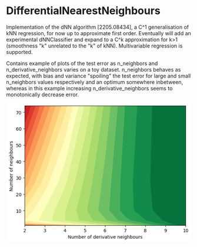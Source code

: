 # DifferentialNearestNeighbours
Implementation of the dNN algorithm [2205.08434], a C^1 generalisation of kNN regression, for now up to approximate first order. Eventually will add an experimental dNNClassifier and expand to a C^k approximation for k>1 (smoothness "k" unrelated to the "k" of kNN). Multivariable regression is supported.

Contains example of plots of the test error as n_neighbors and n_derivative_neighbors varies on a toy dataset. n_neighbors behaves as expected, with bias and variance "spoiling" the test error for large and small n_neighbors values respectively and an optimum somewhere inbetween, whereas in this example increasing n_derivative_neighbors seems to monotonically decrease error.  

![plot](/img/dNNRegressor_heatmap.png)
